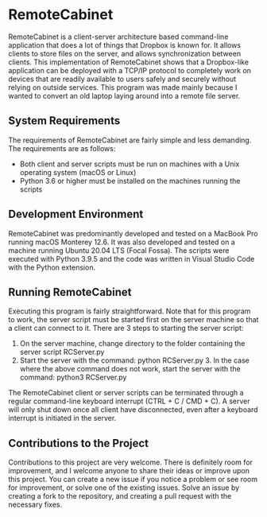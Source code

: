 # RemoteCabinet

RemoteCabinet is a client-server architecture based command-line application that does a lot of things that Dropbox is known for. It allows clients to store files on the server, and allows synchronization between clients. This implementation of RemoteCabinet shows that a Dropbox-like application can be deployed with a TCP/IP protocol to completely work on devices that are readily available to users safely and securely without relying on outside services. This program was made mainly because I wanted to convert an old laptop laying around into a remote file server.

## System Requirements

The requirements of RemoteCabinet are fairly simple and less demanding. The requirements are as follows:

- Both client and server scripts must be run on machines with a Unix operating system (macOS or Linux)
- Python 3.6 or higher must be installed on the machines running the scripts

## Development Environment

RemoteCabinet was predominantly developed and tested on a MacBook Pro running macOS Monterey 12.6. It was also developed and tested on a machine running Ubuntu 20.04 LTS (Focal Fossa). The scripts were executed with Python 3.9.5 and the code was written in Visual Studio Code with the Python extension.

## Running RemoteCabinet

Executing this program is fairly straightforward. Note that for this program to work, the server script must be started first on the server machine so that a client can connect to it. There are 3 steps to starting the server script:

1. On the server machine, change directory to the folder containing the server script RCServer.py
2. Start the server with the command: python RCServer.py 3. In the case where the above command does not work, start the server with the command: python3 RCServer.py

The RemoteCabinet client or server scripts can be terminated through a regular command-line keyboard interrupt (CTRL + C / CMD + C). A server will only shut down once all client have disconnected, even after a keyboard interrupt is initiated in the server.

## Contributions to the Project
Contributions to this project are very welcome. There is definitely room for improvement, and I welcome anyone to share their ideas or improve upon this project. You can create a new issue if you notice a problem or see room for improvement, or solve one of the existing issues. Solve an issue by creating a fork to the repository, and creating a pull request with the necessary fixes. 
